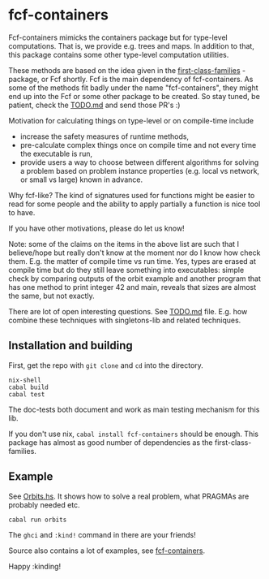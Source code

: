 # fcf-containers

Fcf-containers mimicks the containers package but for type-level computations. 
That is, we provide e.g. trees and maps. In addition to that, this package 
contains some other type-level computation utilities. 

These methods are based on the idea given in the
[first-class-families](https://github.com/Lysxia/first-class-families) -package,
or Fcf shortly. Fcf is the main dependency of fcf-containers. As some of the
methods fit badly under the name "fcf-containers", they might end up into 
the Fcf or some other package to be created. So stay tuned, be patient, check 
the [TODO.md](./TODO.md) and send those PR's :)


Motivation for calculating things on type-level or on compile-time 
include

- increase the safety measures of runtime methods,
- pre-calculate complex things once on compile time and not every time the
  executable is run, 
- provide users a way to choose between different algorithms for solving
  a problem based on problem instance properties (e.g. local vs network,
  or small vs large) known in advance.
 
Why fcf-like? The kind of signatures used for functions might be easier to 
read for some people and the ability to apply partially a function is nice 
tool to have.
 
If you have other motivations, please do let us know! 

Note: some of the claims on the items in the above list are such that I 
believe/hope but really don't know at the moment nor do I know how check them. 
E.g. the matter of compile time vs run time. Yes, types are erased at compile 
time but do they still leave something into executables: simple check by 
comparing outputs of the orbit example and another program that has one method 
to print integer 42 and main, reveals that sizes are almost the same, but not 
exactly.


There are lot of open interesting questions. See 
[TODO.md](./TODO.md) file. E.g. how combine 
these techniques with singletons-lib and related techniques. 



## Installation and building 

First, get the repo with `git clone` and `cd` into the directory. 

```
nix-shell 
cabal build 
cabal test 
```

The doc-tests both document and work as main testing mechanism for this lib. 

If you don't use nix, `cabal install fcf-containers` should be enough. This
package has almost as good number of dependencies as the first-class-families.


## Example

See [Orbits.hs](./examples/Orbits.hs). It shows how to solve a real problem,
what PRAGMAs are probably needed etc.

```
cabal run orbits 
```

The `ghci` and `:kind!` command in there are your friends!

Source also contains a lot of examples, see
[fcf-containers](https://github.com/gspia/fcf-containers/tree/master/src/Fcf).


Happy :kinding!
